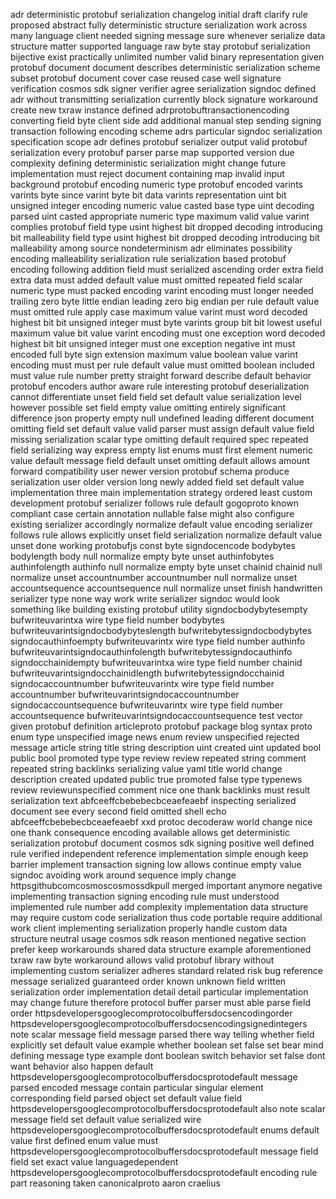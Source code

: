 adr deterministic protobuf serialization changelog initial draft clarify rule proposed abstract fully deterministic structure serialization work across many language client needed signing message sure whenever serialize data structure matter supported language raw byte stay protobuf serialization bijective exist practically unlimited number valid binary representation given protobuf document document describes deterministic serialization scheme subset protobuf document cover case reused case well signature verification cosmos sdk signer verifier agree serialization signdoc defined adr without transmitting serialization currently block signature workaround create new txraw instance defined adrprotobuftransactionencoding converting field byte client side add additional manual step sending signing transaction following encoding scheme adrs particular signdoc serialization specification scope adr defines protobuf serializer output valid protobuf serialization every protobuf parser parse map supported version due complexity defining deterministic serialization might change future implementation must reject document containing map invalid input background protobuf encoding numeric type protobuf encoded varints varints byte since varint byte bit data varints representation uint bit unsigned integer encoding numeric value casted base type uint decoding parsed uint casted appropriate numeric type maximum valid value varint complies protobuf field type usint highest bit dropped decoding introducing bit malleability field type usint highest bit dropped decoding introducing bit malleability among source nondeterminism adr eliminates possibility encoding malleability serialization rule serialization based protobuf encoding following addition field must serialized ascending order extra field extra data must added default value must omitted repeated field scalar numeric type must packed encoding varint encoding must longer needed trailing zero byte little endian leading zero big endian per rule default value must omitted rule apply case maximum value varint must word decoded highest bit bit unsigned integer must byte varints group bit bit lowest useful maximum value bit value varint encoding must one exception word decoded highest bit bit unsigned integer must one exception negative int must encoded full byte sign extension maximum value boolean value varint encoding must must per rule default value must omitted boolean included must value rule number pretty straight forward describe default behavior protobuf encoders author aware rule interesting protobuf deserialization cannot differentiate unset field field set default value serialization level however possible set field empty value omitting entirely significant difference json property empty null undefined leading different document omitting field set default value valid parser must assign default value field missing serialization scalar type omitting default required spec repeated field serializing way express empty list enums must first element numeric value default message field default unset omitting default allows amount forward compatibility user newer version protobuf schema produce serialization user older version long newly added field set default value implementation three main implementation strategy ordered least custom development protobuf serializer follows rule default gogoproto known compliant case certain annotation nullable false might also configure existing serializer accordingly normalize default value encoding serializer follows rule allows explicitly unset field serialization normalize default value unset done working protobufjs const byte signdocencode bodybytes bodylength body null normalize empty byte unset authinfobytes authinfolength authinfo null normalize empty byte unset chainid chainid null normalize unset accountnumber accountnumber null normalize unset accountsequence accountsequence null normalize unset finish handwritten serializer type none way work write serializer signdoc would look something like building existing protobuf utility signdocbodybytesempty bufwriteuvarintxa wire type field number bodybytes bufwriteuvarintsigndocbodybyteslength bufwritebytessigndocbodybytes signdocauthinfoempty bufwriteuvarintx wire type field number authinfo bufwriteuvarintsigndocauthinfolength bufwritebytessigndocauthinfo signdocchainidempty bufwriteuvarintxa wire type field number chainid bufwriteuvarintsigndocchainidlength bufwritebytessigndocchainid signdocaccountnumber bufwriteuvarintx wire type field number accountnumber bufwriteuvarintsigndocaccountnumber signdocaccountsequence bufwriteuvarintx wire type field number accountsequence bufwriteuvarintsigndocaccountsequence test vector given protobuf definition articleproto protobuf package blog syntax proto enum type unspecified image news enum review unspecified rejected message article string title string description uint created uint updated bool public bool promoted type type review review repeated string comment repeated string backlinks serializing value yaml title world change description created updated public true promoted false type typenews review reviewunspecified comment nice one thank backlinks must result serialization text abfceeffcbebebecbceaefeaebf inspecting serialized document see every second field omitted shell echo abfceeffcbebebecbceaefeaebf xxd protoc decoderaw world change nice one thank consequence encoding available allows get deterministic serialization protobuf document cosmos sdk signing positive well defined rule verified independent reference implementation simple enough keep barrier implement transaction signing low allows continue empty value signdoc avoiding work around sequence imply change httpsgithubcomcosmoscosmossdkpull merged important anymore negative implementing transaction signing encoding rule must understood implemented rule number add complexity implementation data structure may require custom code serialization thus code portable require additional work client implementing serialization properly handle custom data structure neutral usage cosmos sdk reason mentioned negative section prefer keep workarounds shared data structure example aforementioned txraw raw byte workaround allows valid protobuf library without implementing custom serializer adheres standard related risk bug reference message serialized guaranteed order known unknown field written serialization order implementation detail detail particular implementation may change future therefore protocol buffer parser must able parse field order httpsdevelopersgooglecomprotocolbuffersdocsencodingorder httpsdevelopersgooglecomprotocolbuffersdocsencodingsignedintegers note scalar message field message parsed there way telling whether field explicitly set default value example whether boolean set false set bear mind defining message type example dont boolean switch behavior set false dont want behavior also happen default httpsdevelopersgooglecomprotocolbuffersdocsprotodefault message parsed encoded message contain particular singular element corresponding field parsed object set default value field httpsdevelopersgooglecomprotocolbuffersdocsprotodefault also note scalar message field set default value serialized wire httpsdevelopersgooglecomprotocolbuffersdocsprotodefault enums default value first defined enum value must httpsdevelopersgooglecomprotocolbuffersdocsprotodefault message field field set exact value languagedependent httpsdevelopersgooglecomprotocolbuffersdocsprotodefault encoding rule part reasoning taken canonicalproto aaron craelius